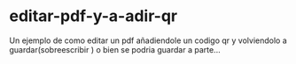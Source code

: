 # editar-pdf-y-a-adir-qr
Un ejemplo de como editar un pdf añadiendole un codigo qr y volviendolo a guardar(sobreescribir ) o bien se podria guardar a parte...
